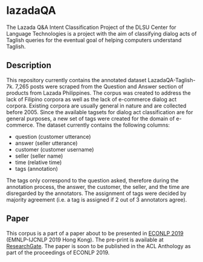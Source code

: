 # lazadaQA
The Lazada Q&amp;A Intent Classification Project of the DLSU Center for Language Technologies is a project with the aim of classifying dialog acts of Taglish queries for the eventual goal of helping computers understand Taglish.

## Description
This repository currently contains the annotated dataset LazadaQA-Taglish-7k. 7,265 posts were scraped from the Question and Answer section of products from Lazada Philippines. The corpus was created to address the lack of Filipino corpora as well as the lack of e-commerce dialog act corpora. Existing corpora are usually general in nature and are collected before 2005. Since the available tagsets for dialog act classification are for general purposes, a new set of tags were created for the domain of e-commerce. The dataset currently contains the following columns:

- question (customer utterance)
- answer (seller utterance)
- customer (customer username)
- seller (seller name)
- time (relative time)
- tags (annotation)

The tags only correspond to the question asked, therefore during the annotation process, the answer, the customer, the seller, and the time are disregarded by the annotators. The assignment of tags were decided by majority agreement (i.e. a tag is assigned if 2 out of 3 annotators agree).

## Paper
This corpus is a part of a paper about to be presented in [ECONLP 2019](https://sites.google.com/view/econlp-2019) (EMNLP-IJCNLP 2019 Hong Kong). The pre-print is available at [ResearchGate](https://www.researchgate.net/publication/337005379_Annotation_Process_for_the_Dialog_Act_Classification_of_a_Taglish_E-commerce_QA_Corpus). The paper is soon to be published in the ACL Anthology as part of the proceedings of ECONLP 2019.

